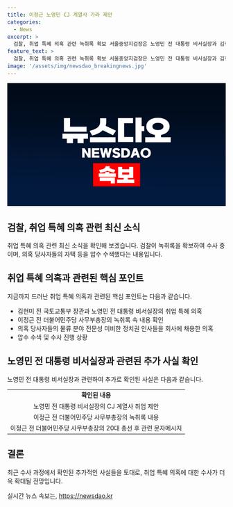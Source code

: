 ```yaml
---
title: 이정근 노영민 CJ 계열사 가라 제안
categories:
  - News
excerpt: >
  검찰, 취업 특혜 의혹 관련 녹취록 확보 서울중앙지검장은 노영민 전 대통령 비서실장과 김현미 전 국토부 장관이 이정근 전 더불어민주당 사무부총장의 한국복합물류 취업과 관련한 의혹을 수사 중이라고 밝혔다. 이 정근씨는 CJ 계열사 취업에 대한 노영민 전 실장의 제안을 녹취록으로 확인했으며, 이를 통해 취업에 영향력 행사 의혹이 제기됐다. 노 전 실장과 김 전 장관의 자택 등을 압수수색한 검찰은 계속 수사 중이다.
feature_text: >
  검찰, 취업 특혜 의혹 관련 녹취록 확보 서울중앙지검장은 노영민 전 대통령 비서실장과 김현미 전 국토부 장관이 이정근 전 더불어민주당 사무부총장의 한국복합물류 취업과 관련한 의혹을 수사 중이라고 밝혔다. 이 정근씨는 CJ 계열사 취업에 대한 노영민 전 실장의 제안을 녹취록으로 확인했으며, 이를 통해 취업에 영향력 행사 의혹이 제기됐다. 노 전 실장과 김 전 장관의 자택 등을 압수수색한 검찰은 계속 수사 중이다.
image: '/assets/img/newsdao_breakingnews.jpg'
---
```


<p><img src="/assets/img/newsdao_breakingnews.jpg" alt="firstkoreanews 속보" /></p>

<h2 data-ke-size="size26">검찰, 취업 특혜 의혹 관련 최신 소식</h2>

<p data-ke-size="size16">취업 특혜 의혹 관련 최신 소식을 확인해 보겠습니다. 검찰이 녹취록을 확보하여 수사 중이며, 의혹 당사자들의 자택 등을 압수 수색했다는 내용입니다.</p>

<h2 data-ke-size="size26">취업 특혜 의혹과 관련된 핵심 포인트</h2>

<p data-ke-size="size16">지금까지 드러난 취업 특혜 의혹과 관련된 핵심 포인트는 다음과 같습니다.</p>

<ul>
  <li>김현미 전 국토교통부 장관과 노영민 전 대통령 비서실장의 취업 특혜 의혹</li>
  <li>이정근 전 더불어민주당 사무부총장의 녹취록 속 내용 확인</li>
  <li>의혹 당사자들의 물류 분야 전문성 미비한 정치권 인사들을 회사에 채용한 의혹</li>
  <li>압수 수색 및 수사 진행 상황</li>
</ul>

<h2 data-ke-size="size26">노영민 전 대통령 비서실장과 관련된 추가 사실 확인</h2>

<p data-ke-size="size16">노영민 전 대통령 비서실장과 관련하여 추가로 확인된 사실은 다음과 같습니다.</p>

<table>
  <tr>
    <td style="text-align: center; height: 17px;"><b>확인된 내용</b></td>
  </tr>
  <tr>
    <td style="text-align: center; height: 17px;">노영민 전 대통령 비서실장의 CJ 계열사 취업 제안</td>
  </tr>
  <tr>
    <td style="text-align: center; height: 17px;">이정근 전 더불어민주당 사무부총장의 녹취록 내용</td>
  </tr>
  <tr>
    <td style="text-align: center; height: 17px;">이정근 전 더불어민주당 사무부총장의 20대 총선 후 관련 문자메시지</td>
  </tr>
</table>

<h2 data-ke-size="size26">결론</h2>

<p data-ke-size="size16">최근 수사 과정에서 확인된 추가적인 사실들을 토대로, 취업 특혜 의혹에 대한 수사가 더욱 확대될 전망입니다.</p>
실시간 뉴스 속보는, <a href="https://newsdao.kr" rel="dofollow">https://newsdao.kr</a>


